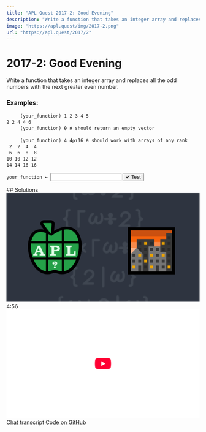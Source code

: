 ```yaml
---
title: "APL Quest 2017-2: Good Evening"
description: "Write a function that takes an integer array and replaces all the odd numbers with the next greater even number."
image: "https://apl.quest/img/2017-2.png"
url: "https://apl.quest/2017/2"
---
```


# <span class=s>2017-</span>2: Good Evening
Write a function that takes an integer array and replaces all the odd numbers with the next greater even number.

### Examples:

```APL
     (your_function) 1 2 3 4 5
2 2 4 4 6       
     (your_function) ⍬ ⍝ should return an empty vector      

     (your_function) 4 4⍴⍳16 ⍝ should work with arrays of any rank  
 2  2  4  4
 6  6  8  8
10 10 12 12
14 14 16 16
```


            
<div class="pdiv">
  <code onclick="p_Input.focus()">your_function ← </code><input id="p_Input" autocomplete="off" spellcheck="false" oninput="this.parentElement.querySelector`button`.disabled=false;localStorage.setItem(window.location.pathname,this.value)" onkeypress="subm(event)">
  <button onclick="alert$.next`Testing…`;submitSolution`p`" class="md-button md-button--primary">&#x2714; Test</button>
</div>
<blockquote id="p_Output"></blockquote>
## Solutions
<div onclick="play(this)" title="Video on YouTube" class="yt">
<img alt="Video Thumbnail" src="../../img/2017-2.png">
<time>4:56</time>
<img alt="YouTube" src="../../img/yt-big.png">
</div>
<a href="https://chat.stackexchange.com/transcript/52405?m=62397727#62397727" target="_blank" class="md-button md-button--primary">Chat transcript</a>
<a href="https://github.com/abrudz/apl_quest/tree/main/2017/2.apl" target="_blank" class="md-button md-button--primary right">Code on GitHub</a>

<script>
    testCases={"a":["1 2 3 4 5","4 4⍴⍳16","2 3⍴⍳6","⍳20","⍳?20"],"b":["4 4⍴⍳?10","0","(?4 4 4)⍴⍳?10","((?4)⍴?5)⍴⍳?25","¯3 ¯1 ¯4 1 5 9 2","127 32767+?100 100"],"f":"{⍵+2|⍵}"}
    p_Input.value=localStorage.getItem(window.location.pathname)
    play=e=>e.outerHTML=`<iframe src="https://www.youtube.com/embed/fg1Z0V33Er4?list=PLYKQVqyrAEj9wDIUyLDGtDAFTKY38BUMN&autoplay=1" title="<span class=s>2017-</span>2: Good Evening (APL Quest 2017-2)" frameborder="0" allow="accelerometer; autoplay; clipboard-write; encrypted-media; gyroscope; picture-in-picture; web-share" referrerpolicy="strict-origin-when-cross-origin" allowfullscreen></iframe>`
</script>
